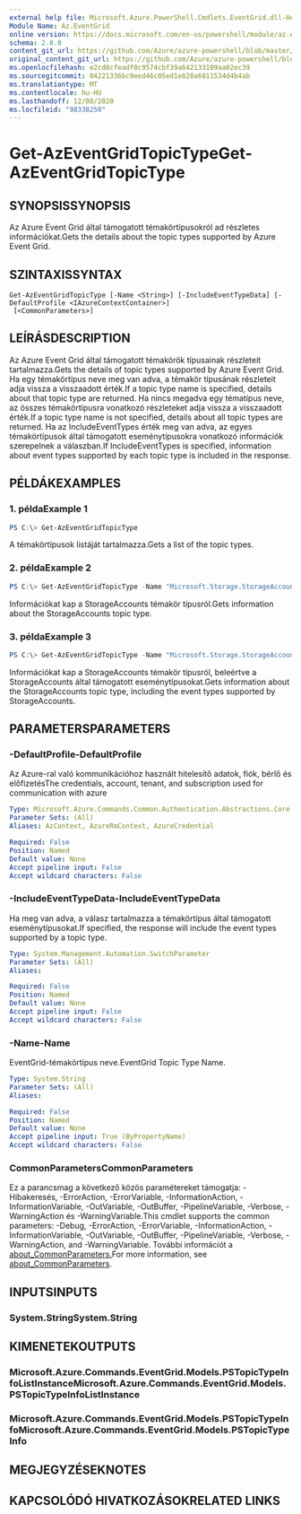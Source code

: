 ```yaml
---
external help file: Microsoft.Azure.PowerShell.Cmdlets.EventGrid.dll-Help.xml
Module Name: Az.EventGrid
online version: https://docs.microsoft.com/en-us/powershell/module/az.eventgrid/get-azeventgridtopictype
schema: 2.0.0
content_git_url: https://github.com/Azure/azure-powershell/blob/master/src/EventGrid/EventGrid/help/Get-AzEventGridTopicType.md
original_content_git_url: https://github.com/Azure/azure-powershell/blob/master/src/EventGrid/EventGrid/help/Get-AzEventGridTopicType.md
ms.openlocfilehash: e2cd8cfeadf0c9574cbf39a642133109aa02ec39
ms.sourcegitcommit: 04221336bc9eed46c05ed1e828a6811534d4b4ab
ms.translationtype: MT
ms.contentlocale: hu-HU
ms.lasthandoff: 12/08/2020
ms.locfileid: "98338250"
---
```

# <span data-ttu-id="7d510-101">Get-AzEventGridTopicType</span><span class="sxs-lookup"><span data-stu-id="7d510-101">Get-AzEventGridTopicType</span></span>

## <span data-ttu-id="7d510-102">SYNOPSIS</span><span class="sxs-lookup"><span data-stu-id="7d510-102">SYNOPSIS</span></span>
<span data-ttu-id="7d510-103">Az Azure Event Grid által támogatott témakörtípusokról ad részletes információkat.</span><span class="sxs-lookup"><span data-stu-id="7d510-103">Gets the details about the topic types supported by Azure Event Grid.</span></span>

## <span data-ttu-id="7d510-104">SZINTAXIS</span><span class="sxs-lookup"><span data-stu-id="7d510-104">SYNTAX</span></span>

```
Get-AzEventGridTopicType [-Name <String>] [-IncludeEventTypeData] [-DefaultProfile <IAzureContextContainer>]
 [<CommonParameters>]
```

## <span data-ttu-id="7d510-105">LEÍRÁS</span><span class="sxs-lookup"><span data-stu-id="7d510-105">DESCRIPTION</span></span>
<span data-ttu-id="7d510-106">Az Azure Event Grid által támogatott témakörök típusainak részleteit tartalmazza.</span><span class="sxs-lookup"><span data-stu-id="7d510-106">Gets the details of topic types supported by Azure Event Grid.</span></span>
<span data-ttu-id="7d510-107">Ha egy témakörtípus neve meg van adva, a témakör típusának részleteit adja vissza a visszaadott érték.</span><span class="sxs-lookup"><span data-stu-id="7d510-107">If a topic type name is specified, details about that topic type are returned.</span></span>
<span data-ttu-id="7d510-108">Ha nincs megadva egy tématípus neve, az összes témakörtípusra vonatkozó részleteket adja vissza a visszaadott érték.</span><span class="sxs-lookup"><span data-stu-id="7d510-108">If a topic type name is not specified, details about all topic types are returned.</span></span>
<span data-ttu-id="7d510-109">Ha az IncludeEventTypes érték meg van adva, az egyes témakörtípusok által támogatott eseménytípusokra vonatkozó információk szerepelnek a válaszban.</span><span class="sxs-lookup"><span data-stu-id="7d510-109">If IncludeEventTypes is specified, information about event types supported by each topic type is included in the response.</span></span>

## <span data-ttu-id="7d510-110">PÉLDÁK</span><span class="sxs-lookup"><span data-stu-id="7d510-110">EXAMPLES</span></span>

### <span data-ttu-id="7d510-111">1. példa</span><span class="sxs-lookup"><span data-stu-id="7d510-111">Example 1</span></span>
```powershell
PS C:\> Get-AzEventGridTopicType
```

<span data-ttu-id="7d510-112">A témakörtípusok listáját tartalmazza.</span><span class="sxs-lookup"><span data-stu-id="7d510-112">Gets a list of the topic types.</span></span>

### <span data-ttu-id="7d510-113">2. példa</span><span class="sxs-lookup"><span data-stu-id="7d510-113">Example 2</span></span>
```powershell
PS C:\> Get-AzEventGridTopicType -Name "Microsoft.Storage.StorageAccounts"
```

<span data-ttu-id="7d510-114">Információkat kap a StorageAccounts témakör típusról.</span><span class="sxs-lookup"><span data-stu-id="7d510-114">Gets information about the StorageAccounts topic type.</span></span>

### <span data-ttu-id="7d510-115">3. példa</span><span class="sxs-lookup"><span data-stu-id="7d510-115">Example 3</span></span>
```powershell
PS C:\> Get-AzEventGridTopicType -Name "Microsoft.Storage.StorageAccounts" -IncludeEventTypeData
```

<span data-ttu-id="7d510-116">Információkat kap a StorageAccounts témakör típusról, beleértve a StorageAccounts által támogatott eseménytípusokat.</span><span class="sxs-lookup"><span data-stu-id="7d510-116">Gets information about the StorageAccounts topic type, including the event types supported by StorageAccounts.</span></span>

## <span data-ttu-id="7d510-117">PARAMETERS</span><span class="sxs-lookup"><span data-stu-id="7d510-117">PARAMETERS</span></span>

### <span data-ttu-id="7d510-118">-DefaultProfile</span><span class="sxs-lookup"><span data-stu-id="7d510-118">-DefaultProfile</span></span>
<span data-ttu-id="7d510-119">Az Azure-ral való kommunikációhoz használt hitelesítő adatok, fiók, bérlő és előfizetés</span><span class="sxs-lookup"><span data-stu-id="7d510-119">The credentials, account, tenant, and subscription used for communication with azure</span></span>

```yaml
Type: Microsoft.Azure.Commands.Common.Authentication.Abstractions.Core.IAzureContextContainer
Parameter Sets: (All)
Aliases: AzContext, AzureRmContext, AzureCredential

Required: False
Position: Named
Default value: None
Accept pipeline input: False
Accept wildcard characters: False
```

### <span data-ttu-id="7d510-120">-IncludeEventTypeData</span><span class="sxs-lookup"><span data-stu-id="7d510-120">-IncludeEventTypeData</span></span>
<span data-ttu-id="7d510-121">Ha meg van adva, a válasz tartalmazza a témakörtípus által támogatott eseménytípusokat.</span><span class="sxs-lookup"><span data-stu-id="7d510-121">If specified, the response will include the event types supported by a topic type.</span></span>

```yaml
Type: System.Management.Automation.SwitchParameter
Parameter Sets: (All)
Aliases:

Required: False
Position: Named
Default value: None
Accept pipeline input: False
Accept wildcard characters: False
```

### <span data-ttu-id="7d510-122">-Name</span><span class="sxs-lookup"><span data-stu-id="7d510-122">-Name</span></span>
<span data-ttu-id="7d510-123">EventGrid-témakörtípus neve.</span><span class="sxs-lookup"><span data-stu-id="7d510-123">EventGrid Topic Type Name.</span></span>

```yaml
Type: System.String
Parameter Sets: (All)
Aliases:

Required: False
Position: Named
Default value: None
Accept pipeline input: True (ByPropertyName)
Accept wildcard characters: False
```

### <span data-ttu-id="7d510-124">CommonParameters</span><span class="sxs-lookup"><span data-stu-id="7d510-124">CommonParameters</span></span>
<span data-ttu-id="7d510-125">Ez a parancsmag a következő közös paramétereket támogatja: -Hibakeresés, -ErrorAction, -ErrorVariable, -InformationAction, -InformationVariable, -OutVariable, -OutBuffer, -PipelineVariable, -Verbose, -WarningAction és -WarningVariable.</span><span class="sxs-lookup"><span data-stu-id="7d510-125">This cmdlet supports the common parameters: -Debug, -ErrorAction, -ErrorVariable, -InformationAction, -InformationVariable, -OutVariable, -OutBuffer, -PipelineVariable, -Verbose, -WarningAction, and -WarningVariable.</span></span> <span data-ttu-id="7d510-126">További információt a [about_CommonParameters.](http://go.microsoft.com/fwlink/?LinkID=113216)</span><span class="sxs-lookup"><span data-stu-id="7d510-126">For more information, see [about_CommonParameters](http://go.microsoft.com/fwlink/?LinkID=113216).</span></span>

## <span data-ttu-id="7d510-127">INPUTS</span><span class="sxs-lookup"><span data-stu-id="7d510-127">INPUTS</span></span>

### <span data-ttu-id="7d510-128">System.String</span><span class="sxs-lookup"><span data-stu-id="7d510-128">System.String</span></span>

## <span data-ttu-id="7d510-129">KIMENETEK</span><span class="sxs-lookup"><span data-stu-id="7d510-129">OUTPUTS</span></span>

### <span data-ttu-id="7d510-130">Microsoft.Azure.Commands.EventGrid.Models.PSTopicTypeInfoListInstance</span><span class="sxs-lookup"><span data-stu-id="7d510-130">Microsoft.Azure.Commands.EventGrid.Models.PSTopicTypeInfoListInstance</span></span>

### <span data-ttu-id="7d510-131">Microsoft.Azure.Commands.EventGrid.Models.PSTopicTypeInfo</span><span class="sxs-lookup"><span data-stu-id="7d510-131">Microsoft.Azure.Commands.EventGrid.Models.PSTopicTypeInfo</span></span>

## <span data-ttu-id="7d510-132">MEGJEGYZÉSEK</span><span class="sxs-lookup"><span data-stu-id="7d510-132">NOTES</span></span>

## <span data-ttu-id="7d510-133">KAPCSOLÓDÓ HIVATKOZÁSOK</span><span class="sxs-lookup"><span data-stu-id="7d510-133">RELATED LINKS</span></span>

